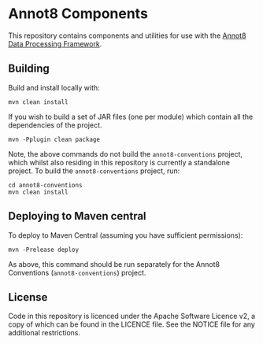 # Annot8 Components

This repository contains components and utilities for use with the [Annot8 Data Processing Framework](https://github.com/annot8).

## Building

Build and install locally with:

```shell script
mvn clean install
```

If you wish to build a set of JAR files (one per module) which contain all the dependencies of the project.

```
mvn -Pplugin clean package
```

Note, the above commands do not build the `annot8-conventions` project, which whilst also residing in this repository is currently a standalone project.
To build the `annot8-conventions` project, run:

```shell script
cd annot8-conventions
mvn clean install
```

## Deploying to Maven central

To deploy to Maven Central (assuming you have sufficient permissions):

```shell script
mvn -Prelease deploy
``` 

As above, this command should be run separately for the Annot8 Conventions (`annot8-conventions`) project.

## License

Code in this repository is licenced under the Apache Software Licence v2, a copy of which can be found in the LICENCE file.
See the NOTICE file for any additional restrictions.